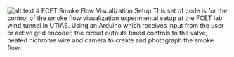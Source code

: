 ![alt text](https://github.com/DanielAsadi/FCET_SmokeFlow/blob/[branch]/image.jpg?raw=true) # FCET Smoke Flow Visualization Setup
This set of code is for the control of the smoke flow visualization experimental setup at the FCET lab wind tunnel in UTIAS. 
Using an Arduino which receives input from the user or active grid encoder, the circuit outputs timed controls to the valve, heated nichrome wire and camera to create and photograph the smoke flow.
